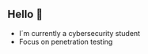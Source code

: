 ## Hello 👋

- I´m currently a cybersecurity student
- Focus on penetration testing

<!--
**MonsterB15/MonsterB15** is a ✨ _special_ ✨ repository because its `README.md` (this file) appears on your GitHub profile.

Here are some ideas to get you started:
- I´m currently a cybersecurity student
- 🔭 I’m currently working on ...
- 🌱 I’m currently learning ...
- 👯 I’m looking to collaborate on ...
- 🤔 I’m looking for help with ...
- 💬 Ask me about ...
- 📫 How to reach me: ...
- 😄 Pronouns: ...
- ⚡ Fun fact: ...
-->
